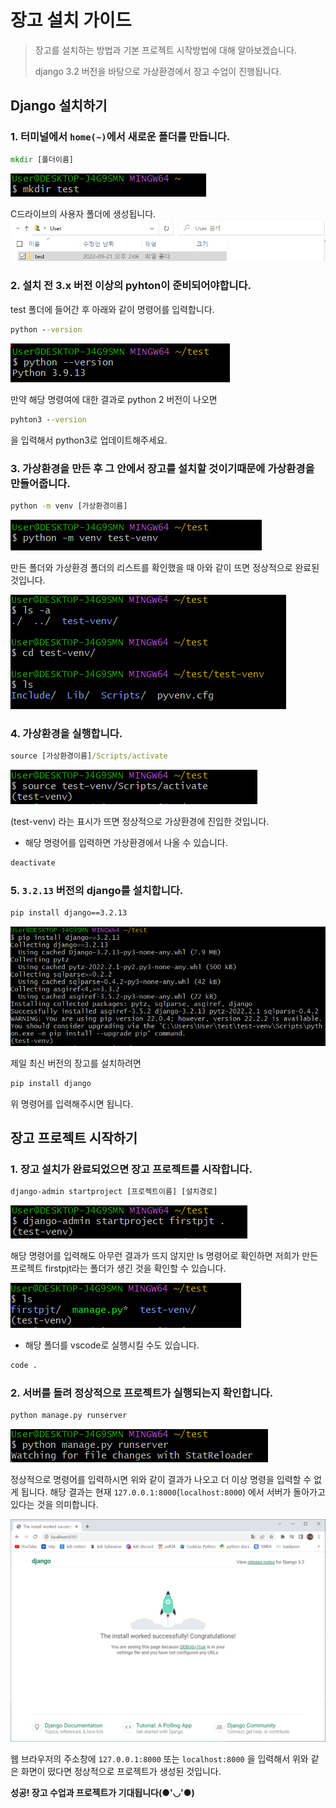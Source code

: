# 장고 설치 가이드
> 장고를 설치하는 방법과 기본 프로젝트 시작방법에 대해 알아보겠습니다.
>
> django 3.2 버전을 바탕으로 가상환경에서 장고 수업이 진행됩니다.

## Django 설치하기
### 1. 터미널에서 `home(~)`에서 새로운 폴더를 만듭니다.
```cmd
mkdir [폴더이름]
```
![1-cmd](django_install_guide.assets/1-cmd.PNG)

C드라이브의 사용자 폴더에 생성됩니다.
![1](django_install_guide.assets/1.PNG)

### 2. 설치 전 3.x 버전 이상의 pyhton이 준비되어야합니다.
test 폴더에 들어간 후 아래와 같이 명령어를 입력합니다.
```cmd
python --version
```
![2-cmd](django_install_guide.assets/2-cmd.PNG)

만약 해당 명령여에 대한 결과로 python 2 버전이 나오면
```cmd
pyhton3 --version
```
을 입력해서 python3로 업데이트해주세요.

### 3. 가상환경을 만든 후 그 안에서 장고를 설치할 것이기때문에 가상환경을 만들어줍니다.
```cmd
python -m venv [가상환경이름]
```
![3-cmd](django_install_guide.assets/3-cmd.PNG)

만든 폴더와 가상환경 폴더의 리스트를 확인했을 때 아와 같이 뜨면 정상적으로 완료된 것입니다.

![3-cmd2](django_install_guide.assets/3-cmd2.PNG)

### 4. 가상환경을 실행합니다.
```cmd
source [가상환경이름]/Scripts/activate
```
![4-cmd](django_install_guide.assets/4-cmd.PNG)

(test-venv) 라는 표시가 뜨면 정상적으로 가상환경에 진입한 것입니다.

- 해당 명령어를 입력하면 가상환경에서 나올 수 있습니다.
```cmd
deactivate
```

### 5. `3.2.13` 버전의 django를 설치합니다.
```cmd
pip install django==3.2.13
```
![5-cmd](django_install_guide.assets/5-cmd.PNG)

제일 최신 버전의 장고를 설치하려면
```cmd
pip install django
```
위 명령어를 입력해주시면 됩니다.

## 장고 프로젝트 시작하기
### 1. 장고 설치가 완료되었으면 장고 프로젝트를 시작합니다.
```cmd
django-admin startproject [프로젝트이름] [설치경로]
```
![6-cmd](django_install_guide.assets/6-cmd.PNG)

해당 명령어를 입력해도 아무런 결과가 뜨지 않지만 ls 명령어로 확인하면 저희가 만든 프로젝트 firstpjt라는 폴더가 생긴 것을 확인할 수 있습니다.

![6-cmd2](django_install_guide.assets/6-cmd2.PNG)

- 해당 폴더를 vscode로 실행시킬 수도 있습니다.
```cmd
code .
```

### 2. 서버를 돌려 정상적으로 프로젝트가 실행되는지 확인합니다.
```cmd
python manage.py runserver
```
![7-cmd](django_install_guide.assets/7-cmd.PNG)

정상적으로 명령어를 입력하시면 위와 같이 결과가 나오고 더 이상 명령을 입력할 수 없게 됩니다.
해당 결과는 현재 `127.0.0.1:8000`(`localhost:8000`) 에서 서버가 돌아가고 있다는 것을 의미합니다.

![7](django_install_guide.assets/7.PNG)

웹 브라우저의 주소창에 `127.0.0.1:8000` 또는 `localhost:8000` 을 입력해서 위와 같은 화면이 떴다면 정상적으로 프로젝트가 생성된 것입니다.

**성공! 장고 수업과 프로젝트가 기대됩니다(●'◡'●)**